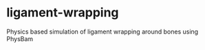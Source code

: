 ligament-wrapping
=================

Physics based simulation of ligament wrapping around bones using PhysBam
